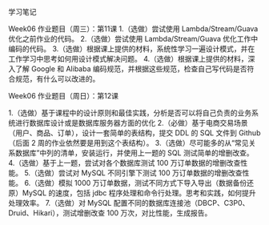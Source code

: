 ﻿学习笔记

Week06 作业题目（周三）：第11课
1.（选做）尝试使用 Lambda/Stream/Guava 优化之前作业的代码。
2.（选做）尝试使用 Lambda/Stream/Guava 优化工作中编码的代码。
3.（选做）根据课上提供的材料，系统性学习一遍设计模式，并在工作学习中思考如何用设计模式解决问题。
4.（选做）根据课上提供的材料，深入了解 Google 和 Alibaba 编码规范，并根据这些规范，检查自己写代码是否符合规范，有什么可以改进的。

Week06 作业题目（周日）：第12课

1.（选做）基于课程中的设计原则和最佳实践，分析是否可以将自己负责的业务系统进行数据库设计或是数据库服务器方面的优化
2.（必做）基于电商交易场景（用户、商品、订单），设计一套简单的表结构，提交 DDL 的 SQL 文件到 Github（后面 2 周的作业依然要是用到这个表结构）。
3.（选做）尽可能多的从“常见关系数据库”中列的清单，安装运行，并使用上一题的 SQL 测试简单的增删改查。
4.（选做）基于上一题，尝试对各个数据库测试 100 万订单数据的增删改查性能。
5.（选做）尝试对 MySQL 不同引擎下测试 100 万订单数据的增删改查性能。
6.（选做）模拟 1000 万订单数据，测试不同方式下导入导出（数据备份还原）MySQL 的速度，包括 jdbc 程序处理和命令行处理。思考和实践，如何提升处理效率。
7.（选做）对 MySQL 配置不同的数据库连接池（DBCP、C3P0、Druid、Hikari），测试增删改查 100 万次，对比性能，生成报告。